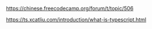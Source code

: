 https://chinese.freecodecamp.org/forum/t/topic/506

https://ts.xcatliu.com/introduction/what-is-typescript.html